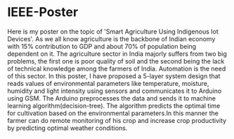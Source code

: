 # IEEE-Poster
Here is my poster on the topic of 'Smart Agriculture Using Indigenous Iot Devices'. As we all know agriculture is the backbone of Indian economy with 15% contribution to GDP and about 70% of population being dependent on it. The agriculture sector in India majorly suffers from two big problems, the first one is poor quality of soil and the second being the lack of technical knowledge among the farmers of India. Automation is the need of this sector. In this poster, I have proposed a 5-layer system design that reads values of environmental parameters like temperature, moisture, humidity and light intensity using sensors and communicates it to Arduino using GSM. The Arduino preprocesses the data and sends it to machine learning algorithm(decision-tree). The algorithm predicts the optimal time for cultivation based on the environmental parameters.In this manner the farmer can do remote monitoring of his crop and increase crop productivity by predicting optimal weather conditions.
